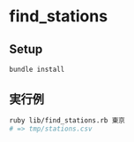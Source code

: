 
# find_stations

## Setup

```sh
bundle install
```

## 実行例

```sh
ruby lib/find_stations.rb 東京
# => tmp/stations.csv
```
